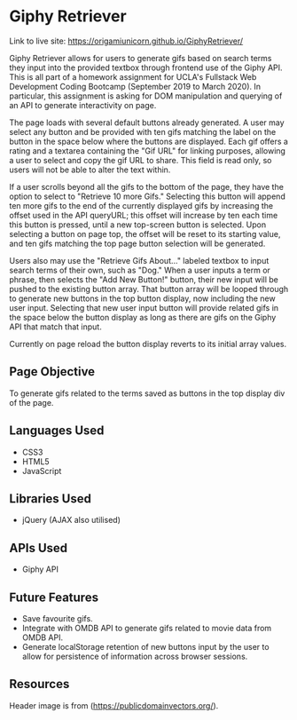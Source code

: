 # Giphy Retriever
Link to live site: https://origamiunicorn.github.io/GiphyRetriever/

Giphy Retriever allows for users to generate gifs based on search terms they input into the provided textbox through frontend use of the Giphy API. This is all part of a homework assignment for UCLA's Fullstack Web Development Coding Bootcamp (September 2019 to March 2020). In particular, this assignment is asking for DOM manipulation and querying of an API to generate interactivity on page.

The page loads with several default buttons already generated. A user may select any button and be provided with ten gifs matching the label on the button in the space below where the buttons are displayed. Each gif offers a rating and a textarea containing the "Gif URL" for linking purposes, allowing a user to select and copy the gif URL to share. This field is read only, so users will not be able to alter the text within.

If a user scrolls beyond all the gifs to the bottom of the page, they have the option to select to "Retrieve 10 more Gifs." Selecting this button will append ten more gifs to the end of the currently displayed gifs by increasing the offset used in the API queryURL; this offset will increase by ten each time this button is pressed, until a new top-screen button is selected. Upon selecting a button on page top, the offset will be reset to its starting value, and ten gifs matching the top page button selection will be generated.

Users also may use the "Retrieve Gifs About..." labeled textbox to input search terms of their own, such as "Dog." When a user inputs a term or phrase, then selects the "Add New Button!" button, their new input will be pushed to the existing button array. That button array will be looped through to generate new buttons in the top button display, now including the new user input. Selecting that new user input button will provide related gifs in the space below the button display as long as there are gifs on the Giphy API that match that input.

Currently on page reload the button display reverts to its initial array values.

## Page Objective
To generate gifs related to the terms saved as buttons in the top display div of the page.

## Languages Used
* CSS3
* HTML5
* JavaScript

## Libraries Used
* jQuery (AJAX also utilised)

## APIs Used
* Giphy API

## Future Features
* Save favourite gifs.
* Integrate with OMDB API to generate gifs related to movie data from OMDB API.
* Generate localStorage retention of new buttons input by the user to allow for persistence of information across browser sessions.

## Resources
Header image is from (https://publicdomainvectors.org/).
